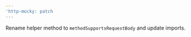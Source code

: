 ```yaml
---
'http-mocky: patch
---
```


Rename helper method to `methodSupportsRequestBody` and update imports.
